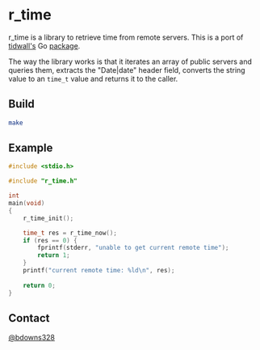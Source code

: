 # r_time

r_time is a library to retrieve time from remote servers. This is a port of [tidwall's](http://github.com/tidwall) Go [package](https://github.com/tidwall/rtime).

The way the library works is that it iterates an array of public servers and queries them, extracts the "Date|date" header field, converts the string value to an `time_t` value and returns it to the caller.

## Build

```sh
make 
```

## Example

```c
#include <stdio.h>

#include "r_time.h"

int
main(void)
{
    r_time_init();

    time_t res = r_time_now();
    if (res == 0) {
        fprintf(stderr, "unable to get current remote time");
        return 1;
    }
    printf("current remote time: %ld\n", res);
    
    return 0;
}
```

## Contact

[@bdowns328](http://twitter.com/bdowns328)
